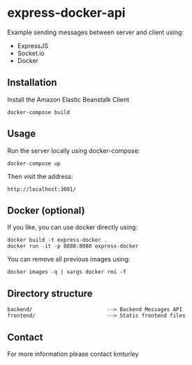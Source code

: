 # express-docker-api

Example sending messages between server and client using:
* ExpressJS
* Socket.io
* Docker

## Installation

Install the Amazon Elastic Beanstalk Client

    docker-compose build


## Usage

Run the server locally using docker-compose:

    docker-compose up

Then visit the address:

    http://localhost:3001/


## Docker (optional)

If you like, you can use docker directly using:

    docker build -t express-docker .
    docker run -it -p 8888:8080 express-docker

You can remove all previous images using:

    docker images -q | xargs docker rmi -f


## Directory structure

    backend/                        --> Backend Messages API
    frontend/                       --> Static frontend files


## Contact

For more information please contact kmturley